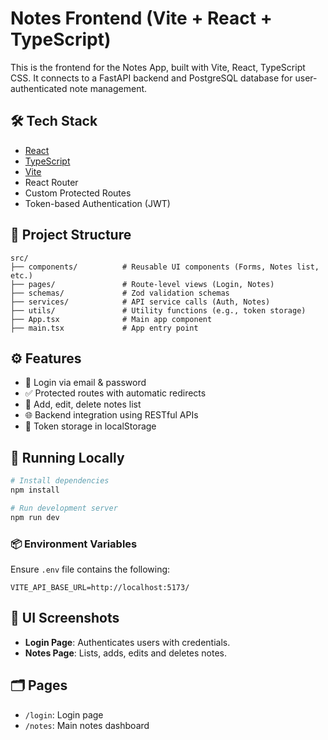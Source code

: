 # Notes Frontend (Vite + React + TypeScript)

This is the frontend for the Notes App, built with Vite, React, TypeScript
CSS. It connects to a FastAPI backend and PostgreSQL database for user-authenticated note management.

## 🛠 Tech Stack

- [React](https://react.dev/)
- [TypeScript](https://www.typescriptlang.org/)
- [Vite](https://vitejs.dev/)
- React Router
- Custom Protected Routes
- Token-based Authentication (JWT)

## 📁 Project Structure

```
src/
├── components/          # Reusable UI components (Forms, Notes list, etc.)
├── pages/               # Route-level views (Login, Notes)
├── schemas/             # Zod validation schemas
├── services/            # API service calls (Auth, Notes)
├── utils/               # Utility functions (e.g., token storage)
├── App.tsx              # Main app component
├── main.tsx             # App entry point
```

## ⚙️ Features

- 🔐 Login via email & password
- ✅ Protected routes with automatic redirects
- 📝 Add, edit, delete notes list
- 🌐 Backend integration using RESTful APIs
- 💾 Token storage in localStorage

## 🧪 Running Locally

```bash
# Install dependencies
npm install

# Run development server
npm run dev
```

### 📦 Environment Variables

Ensure `.env` file contains the following:

```
VITE_API_BASE_URL=http://localhost:5173/
```

## 📸 UI Screenshots

- **Login Page**: Authenticates users with credentials.
- **Notes Page**: Lists, adds, edits and deletes notes.

## 🗂 Pages

- `/login`: Login page
- `/notes`: Main notes dashboard
